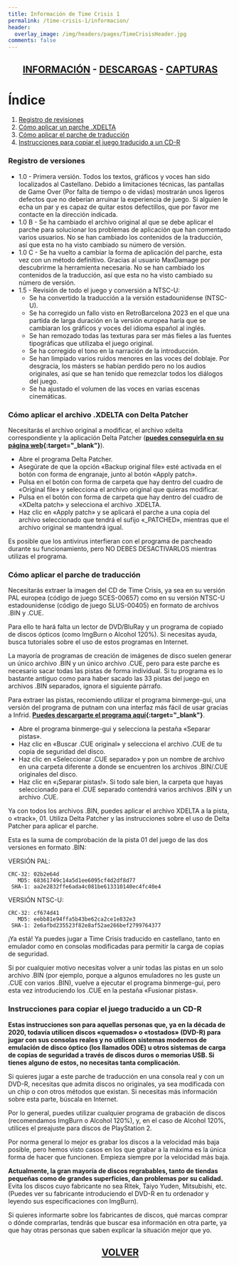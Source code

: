 ```yaml
---
title: Información de Time Crisis 1
permalink: /time-crisis-1/informacion/
header:
  overlay_image: /img/headers/pages/TimeCrisisHeader.jpg
comments: false
---
```

<h2 style="text-align: center;"><strong><a href="/time-crisis-1/informacion/">INFORMACIÓN</a> - <a href="/time-crisis-1/descargar/">DESCARGAS</a> - <a href="/time-crisis-1/capturas/">CAPTURAS</a></strong></h2>

# Índice

1. [Registro de revisiones](#timecrisisinfo_1)
2. [Cómo aplicar un parche .XDELTA](#timecrisisinfo_2)
3. [Cómo aplicar el parche de traducción](#timecrisisinfo_3)
4. [Instrucciones para copiar el juego traducido a un CD-R](#timecrisisinfo_4)

### Registro de versiones<a name="timecrisisinfo_1"></a>
 * 1.0 - Primera versión. Todos los textos, gráficos y voces han sido 
      localizados al Castellano. Debido a limitaciones técnicas, las 
      pantallas de Game Over (Por falta de tiempo o de vidas) mostrarán unos 
      ligeros defectos que no deberían arruinar la experiencia de juego.
      Si alguien le echa un par y es capaz de quitar estos defectillos, que 
      por favor me contacte en la dirección indicada.
 * 1.0 B - Se ha cambiado el archivo original al que se debe aplicar el parche 
        para solucionar los problemas de aplicación que han comentado varios 
        usuarios.
        No se han cambiado los contenidos de la traducción, así que esta no 
        ha visto cambiado su número de versión.
 * 1.0 C - Se ha vuelto a cambiar la forma de aplicación del parche, esta vez 
        con un método definitivo. Gracias al usuario MaxDamage por 
        descubrirme la herramienta necesaria.
        No se han cambiado los contenidos de la traducción, así que esta no 
        ha visto cambiado su número de versión.
 * 1.5 - Revisión de todo el juego y conversión a NTSC-U:
   - Se ha convertido la traducción a la versión estadounidense (NTSC-U).
   - Se ha corregido un fallo visto en RetroBarcelona 2023 en el que una 
     partida de larga duración en la versión europea haría que se 
     cambiaran los gráficos y voces del idioma español al inglés.
   - Se han remozado todas las texturas para ser más fieles a las fuentes 
     tipográficas que utilizaba el juego original.
   - Se ha corregido el tono en la narración de la introducción.
   - Se han limpiado varios ruidos menores en las voces del doblaje. 
     Por desgracia, los másters se habían perdido pero no los audios 
     originales, así que se han tenido que remezclar todos los diálogos 
     del juego.
   - Se ha ajustado el volumen de las voces en varias escenas cinemáticas.

### Cómo aplicar el archivo .XDELTA con Delta Patcher<a name="timecrisisinfo_2"></a>

Necesitarás el archivo original a modificar, el archivo xdelta correspondiente 
y la aplicación Delta Patcher (**[puedes conseguirla en su página web](https://github.com/marco-calautti/DeltaPatcher/releases/){:target="_blank"}**).

 - Abre el programa Delta Patcher.
 - Asegúrate de que la opción «Backup original file» esté activada en el 
   botón con forma de engranaje, junto al botón «Apply patch».
 - Pulsa en el botón con forma de carpeta que hay dentro del cuadro de 
   «Original file» y selecciona el archivo original que quieras modificar.
 - Pulsa en el botón con forma de carpeta que hay dentro del cuadro de 
   «XDelta patch» y selecciona el archivo .XDELTA.
 - Haz clic en «Apply patch» y se aplicará el parche a una copia del 
   archivo seleccionado que tendrá el sufijo «_PATCHED», mientras que el 
   archivo original se mantendrá igual.

Es posible que los antivirus interfieran con el programa de parcheado 
durante su funcionamiento, pero NO DEBES DESACTIVARLOS mientras utilizas el 
programa.

### Cómo aplicar el parche de traducción<a name="timecrisisinfo_3"></a>

Necesitarás extraer la imagen del CD de Time Crisis, ya sea en su versión 
PAL europea (código de juego SCES-00657) como en su versión NTSC-U 
estadounidense (código de juego SLUS-00405) en formato de archivos .BIN y 
.CUE.

Para ello te hará falta un lector de DVD/BluRay y un programa de copiado de 
discos ópticos (como ImgBurn o Alcohol 120%). Si necesitas ayuda, busca 
tutoriales sobre el uso de estos programas en Internet.

La mayoría de programas de creación de imágenes de disco suelen generar un 
único archivo .BIN y un único archivo .CUE, pero para este parche es 
necesario sacar todas las pistas de forma individual. Si tu programa es lo 
bastante antiguo como para haber sacado las 33 pistas del juego en archivos 
.BIN separados, ignora el siguiente párrafo.

Para extraer las pistas, recomiendo utilizar el programa binmerge-gui, una 
versión del programa de putnam con una interfaz más fácil de usar gracias a 
Infrid. **[Puedes descargarte el programa aquí](https://github.com/loadwordteam/binmerge-gui){:target="_blank"}**.
 - Abre el programa binmerge-gui y selecciona la pestaña «Separar pistas».
 - Haz clic en «Buscar .CUE original» y selecciona el archivo .CUE de tu 
   copia de seguridad del disco.
 - Haz clic en «Seleccionar .CUE separado» y pon un nombre de archivo en una 
   carpeta diferente a donde se encuentren los archivos .BIN/.CUE originales 
   del disco.
 - Haz clic en «¡Separar pistas!». Si todo sale bien, la carpeta que hayas 
   seleccionado para el .CUE separado contendrá varios archivos .BIN y un 
   archivo .CUE.

Ya con todos los archivos .BIN, puedes aplicar el archivo XDELTA a la pista, 
o «track», 01. Utiliza Delta Patcher y las instrucciones sobre el uso de 
Delta Patcher para aplicar el parche.

Esta es la suma de comprobación de la pista 01 del juego de las dos 
versiones en formato .BIN:

VERSIÓN PAL:

```
CRC-32: 02b2e64d
   MD5: 68361749c14a5d1ee6095cf4d2df8d77
 SHA-1: aa2e2832ffe6ada4c081be613310140ec4fc40e4
```

VERSIÓN NTSC-U:

```
CRC-32: cf674d41
   MD5: eebb81e94ffa5b43be62ca2ce1e832e3
 SHA-1: 2e6afbd235523f82e8af52ae266bef2799764377
```

¡Ya está! Ya puedes jugar a Time Crisis traducido en castellano, tanto en 
emulador como en consolas modificadas para permitir la carga de copias de 
seguridad.

Si por cualquier motivo necesitas volver a unir todas las pistas en un solo 
archivo .BIN (por ejemplo, porque a algunos emuladores no les guste un .CUE 
con varios .BIN), vuelve a ejecutar el programa binmerge-gui, pero esta vez 
introduciendo los .CUE en la pestaña «Fusionar pistas».

### Instrucciones para copiar el juego traducido a un CD-R<a name="timecrisisinfo_4"></a>

**Estas instrucciones son para aquellas personas que, ya en la década de 2020, 
todavía utilicen discos «quemados» o «tostados» (DVD-R) para jugar con sus 
consolas reales y no utilicen sistemas modernos de emulación de disco óptico 
(los llamados ODE) u otros sistemas de carga de copias de seguridad a través 
de discos duros o memorias USB. Si tienes alguno de estos, no necesitas 
tanta complicación.**

Si quieres jugar a este parche de traducción en una consola real y con un 
DVD-R, necesitas que admita discos no originales, ya sea modificada con un 
chip o con otros métodos que existan. Si necesitas más información sobre 
esta parte, búscala en Internet.

Por lo general, puedes utilizar cualquier programa de grabación de discos 
(recomendamos ImgBurn o Alcohol 120%), y, en el caso de Alcohol 120%, 
utilices el preajuste para discos de PlayStation 2.

Por norma general lo mejor es grabar los discos a la velocidad más baja 
posible, pero hemos visto casos en los que grabar a la máxima es la única 
forma de hacer que funcionen. Empieza siempre por la velocidad más baja.

**Actualmente, la gran mayoría de discos regrabables, tanto de tiendas 
pequeñas como de grandes superficies, dan problemas por su calidad.** Evita 
los discos cuyo fabricante no sea Ritek, Taiyo Yuden, Mitsubishi, etc. 
(Puedes ver su fabricante introduciendo el DVD-R en tu ordenador y 
leyendo sus especificaciones con ImgBurn).

Si quieres informarte sobre los fabricantes de discos, qué marcas comprar o 
dónde comprarlas, tendrás que buscar esa información en otra parte, ya que 
hay otras personas que saben explicar la situación mejor que yo.

<h2 style="text-align: center;"><a href="/time-crisis-1/"><strong>VOLVER</strong></a></h2>


